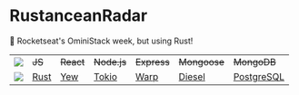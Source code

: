 # RustanceanRadar

🦀 Rocketseat's OminiStack week, but using Rust!

<table>
  <tr>
    <td><img src="https://user-images.githubusercontent.com/183722/72535688-b9e00d00-3857-11ea-9404-bc6f54f0f8ba.jpg"></td>
    <td><s>JS</s></td>
    <td><s>React</s></td>
    <td><s>Node.js</s></td>
    <td><s>Express</s></td>
    <td><s>Mongoose</s></td>
    <td><s>MongoDB</s></td>
  </tr>
  <tr>
    <td><img src="https://user-images.githubusercontent.com/183722/72535687-b9e00d00-3857-11ea-9e45-15dd3a0bd7fe.jpg"></td>
    <td><a href="https://www.rust-lang.org/" target="_blank">Rust</a></td>
    <td><a href="https://yew.rs/" target="_blank">Yew</a></td>
    <td><a href="https://tokio.rs/" target="_blank">Tokio</a></td>
    <td><a href="https://github.com/seanmonstar/warp" target="_blank">Warp</a></td>
    <td><a href="http://diesel.rs/" target="_blank">Diesel</a></td>
    <td><a href="https://www.postgresql.org/" target="_blank">PostgreSQL</a></td>
  </tr>
</table>
